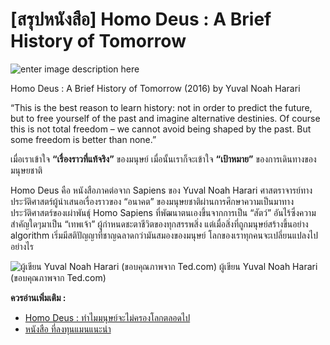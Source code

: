 
[สรุปหนังสือ] Homo Deus : A Brief History of Tomorrow
===

![enter image description here](https://www.panasm.com/wp-content/uploads/2018/10/Homo-Deus-2016-Yuval-Noah-Harari.jpg)

Homo Deus : A Brief History of Tomorrow (2016)
by Yuval Noah Harari

 “This is the best reason to learn history: not in order to predict the future, but to free yourself of the past and imagine alternative destinies. Of course this is not total freedom – we cannot avoid being shaped by the past. But some freedom is better than none.” 

เมื่อเราเข้าใจ **“เรื่องราวที่แท้จริง”** ของมนุษย์ เมื่อนั้นเราก็จะเข้าใจ **“เป้าหมาย”** ของการเดินทางของมนุษยชาติ

Homo Deus คือ หนังสือภาคต่อจาก Sapiens ของ Yuval Noah Harari ศาสตราจารย์ทางประวัติศาสตร์ผู้นำเสนอเรื่องราวของ “อนาคต” ของมนุษยชาติผ่านการศึกษาความเป็นมาทางประวัติศาสตร์ของเผ่าพันธุ์ Homo Sapiens ที่พัฒนาตนเองขึ้นจากการเป็น “สัตว์” อันไร้ซึ่งความสำคัญใดๆมาเป็น “เทพเจ้า” ผู้กำหนดชะตาชีวิตของทุกสรรพสิ่ง แต่เมื่อสิ่งที่ถูกมนุษย์สร้างขึ้นอย่าง algorithm เริ่มมีสติปัญญาที่ชาญฉลาดกว่ามันสมองของมนุษย์ โลกของเราทุกคนจะเปลี่ยนแปลงไปอย่างไร

![ผู้เขียน Yuval Noah Harari (ขอบคุณภาพจาก Ted.com)](https://www.panasm.com/wp-content/uploads/2017/11/2a1d25fa549ff2378390613d4514ddc9fefec5c4_2880x1620.jpg)
ผู้เขียน Yuval Noah Harari (ขอบคุณภาพจาก Ted.com)

**ควรอ่านเพิ่มเติม :**
- [Homo Deus : ทำไมมนุษย์จะไม่ครองโลกตลอดไป](https://www.the101.world/homo-deus/)
- [หนังสือ ที่ลงทุนแมนแนะนำ](https://www.longtunman.com/3144)
<!--stackedit_data:
eyJoaXN0b3J5IjpbMTEwNTYxOTk2NSwtMTk3NjU1OTE5XX0=
-->